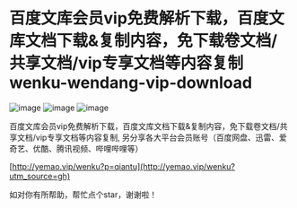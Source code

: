 # 百度文库会员vip免费解析下载，百度文库文档下载&复制内容，免下载卷文档/共享文档/vip专享文档等内容复制 wenku-wendang-vip-download

![image](https://img.shields.io/badge/build-passing-brightgreen)
![image](https://img.shields.io/badge/license-MIT-blue)
![image](https://img.shields.io/badge/stars-%E2%98%85%E2%98%85%E2%98%85%E2%98%85%E2%98%85-brightgreen)  

百度文库会员vip免费解析下载，百度文库文档下载&复制内容，免下载卷文档/共享文档/vip专享文档等内容复制, 另分享各大平台会员账号（百度网盘、迅雷、爱奇艺、优酷、腾讯视频、哔哩哔哩等）

[http://yemao.vip/wenku?p=qiantu](http://yemao.vip/wenku?utm_source=gh)      
   
   
   
   
如对你有所帮助，帮忙点个star，谢谢啦！

